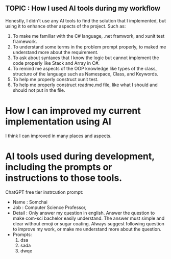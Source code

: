 ## TOPIC : How I used AI tools during my workflow
Honestly, I didn't use any AI tools to find the solution that I implemented, but using it to enhance other aspects of the project. Such as:
1. To make me familiar with the C# language, .net framwork, and xunit test framework.
2. To understand some terms in the problem prompt properly, to maked me understand more about the requirement.
3. To ask about syntaxes that I know the logic but cannot implement the code properly like Stack and Array in C#.
4. To remind me aspects of the OOP knowledge like types of the class, structure of the language such as Namespace, Class, and Keywords.
5. To help me properly construct xunit test.
6. To help me properly construct readme.md file, like what I should and should not put in the file.

# How I can improved my current implementation using AI 
I think I can improved in many places and aspects. 

# AI tools used during development, including the prompts or instructions to those tools.
ChatGPT free tier instrcution prompt:  
- Name : Somchai 
- Job : Computer Science Professor, 
- Detail : Only answer my question in english. Answer the question to make com-sci bachelor easily understand. The answer must simple and clear without emoji or sugar coating. Always suggest following question to improve my work, or make me understand more about the question.
- Prompts:
  1. dsa
  2. sada
  3. dwqe 
